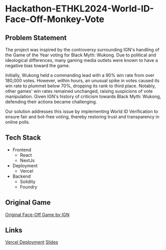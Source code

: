 # Hackathon-ETHKL2024-World-ID-Face-Off-Monkey-Vote

## Problem Statement

The project was inspired by the controversy surrounding IGN's handling of the Game of the Year voting for Black Myth: Wukong. Due to political and ideological differences, many gaming media outlets were known to have a negative bias toward the game.

Initially, Wukong held a commanding lead with a 90% win rate from over 180,000 votes. However, within hours, an unusual spike in votes caused its win rate to plummet below 70%, dropping its rank to third place. Notably, other games' win rates remained unchanged, raising suspicions of vote manipulation. Given IGN's history of criticism towards Black Myth: Wukong, defending their actions became challenging.

Our solution addresses this issue by implementing World ID Verification to ensure fair and bot-free voting, thereby restoring trust and transparency in online polls.

## Tech Stack

- Frontend
  - React
  - NextJs
- Deployment
  - Vercel
- Backend
  - Solidity
  - Foundry

## Original Game

[Original Face-Off Game by IGN](https://www.ign.com/faceoffs/whats-your-game-of-the-year-2024-so-far)

## Links

[Vercel Deployment](https://world-id-face-off-monkey-vote.vercel.app/vote)
[Slides](https://www.canva.com/design/DAGSqfSftCU/q6adfc4G6cjJ8qjKzEldcw/edit?utm_content=DAGSqfSftCU&utm_campaign=designshare&utm_medium=link2&utm_source=sharebutton)
